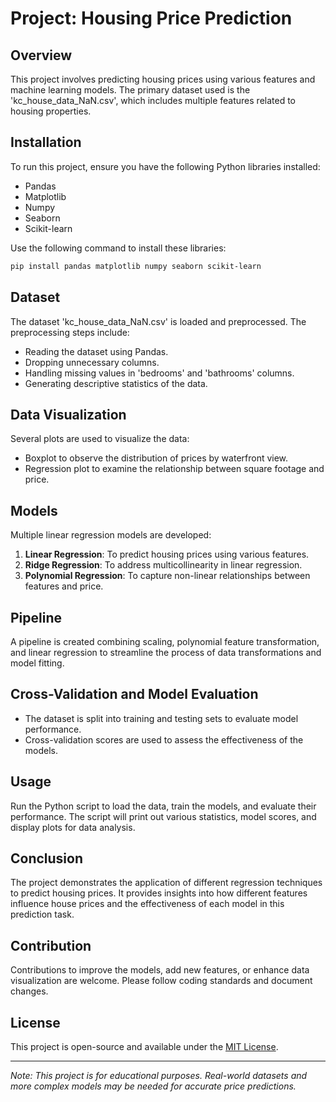 
# Project: Housing Price Prediction

## Overview
This project involves predicting housing prices using various features and machine learning models. The primary dataset used is the 'kc_house_data_NaN.csv', which includes multiple features related to housing properties.

## Installation
To run this project, ensure you have the following Python libraries installed:
- Pandas
- Matplotlib
- Numpy
- Seaborn
- Scikit-learn

Use the following command to install these libraries:
```bash
pip install pandas matplotlib numpy seaborn scikit-learn
```

## Dataset
The dataset 'kc_house_data_NaN.csv' is loaded and preprocessed. The preprocessing steps include:
- Reading the dataset using Pandas.
- Dropping unnecessary columns.
- Handling missing values in 'bedrooms' and 'bathrooms' columns.
- Generating descriptive statistics of the data.

## Data Visualization
Several plots are used to visualize the data:
- Boxplot to observe the distribution of prices by waterfront view.
- Regression plot to examine the relationship between square footage and price.

## Models
Multiple linear regression models are developed:
1. **Linear Regression**: To predict housing prices using various features.
2. **Ridge Regression**: To address multicollinearity in linear regression.
3. **Polynomial Regression**: To capture non-linear relationships between features and price.

## Pipeline
A pipeline is created combining scaling, polynomial feature transformation, and linear regression to streamline the process of data transformations and model fitting.

## Cross-Validation and Model Evaluation
- The dataset is split into training and testing sets to evaluate model performance.
- Cross-validation scores are used to assess the effectiveness of the models.

## Usage
Run the Python script to load the data, train the models, and evaluate their performance. The script will print out various statistics, model scores, and display plots for data analysis.

## Conclusion
The project demonstrates the application of different regression techniques to predict housing prices. It provides insights into how different features influence house prices and the effectiveness of each model in this prediction task.

## Contribution
Contributions to improve the models, add new features, or enhance data visualization are welcome. Please follow coding standards and document changes.

## License
This project is open-source and available under the [MIT License](LICENSE.txt).

---

*Note: This project is for educational purposes. Real-world datasets and more complex models may be needed for accurate price predictions.*

